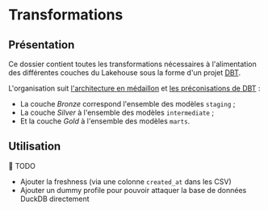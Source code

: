 # Transformations

## Présentation

Ce dossier contient toutes les transformations nécessaires à l'alimentation des différentes couches du Lakehouse sous la forme d'un projet [DBT](https://www.getdbt.com/).

L'organisation suit [l'architecture en médaillon](https://www.databricks.com/fr/glossary/medallion-architecture) et [les préconisations de DBT](https://docs.getdbt.com/best-practices/how-we-structure/1-guide-overview) : 
* La couche _Bronze_ correspond l'ensemble des modèles `staging` ;
* La couche _Silver_ à l'ensemble des modèles `intermediate`  ;
* Et la couche _Gold_ à l'ensemble des modèles `marts`.


## Utilisation

🚧 TODO
 - Ajouter la freshness (via une colonne `created_at` dans les CSV)
 - Ajouter un dummy profile pour pouvoir attaquer la base de données DuckDB directement